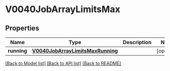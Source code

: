 # V0040JobArrayLimitsMax

## Properties
Name | Type | Description | Notes
------------ | ------------- | ------------- | -------------
**running** | [**V0040JobArrayLimitsMaxRunning**](V0040JobArrayLimitsMaxRunning.md) |  | [optional] 

[[Back to Model list]](../README.md#documentation-for-models) [[Back to API list]](../README.md#documentation-for-api-endpoints) [[Back to README]](../README.md)


